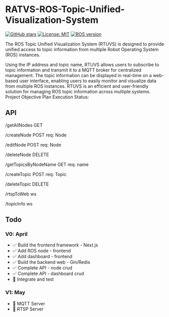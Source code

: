 # RATVS-ROS-Topic-Unified-Visualization-System

[![GitHub stars](https://img.shields.io/github/stars/Shonsama/RATVS-ROS-Topic-Unified-Visualization-System.svg)](https://github.com/Shonsama/RATVS-ROS-Topic-Unified-Visualization-System/stargazers)
[![License: MIT](https://img.shields.io/badge/License-MIT-yellow.svg)](https://opensource.org/licenses/MIT)
[![ROS version](https://img.shields.io/badge/ROS-Kinetic-blue.svg)](http://wiki.ros.org/kinetic)

The ROS Topic Unified Visualization System (RTUVS) is designed to provide unified access to topic information from multiple Robot Operating System (ROS) instances. 

Using the IP address and topic name, RTUVS allows users to subscribe to topic information and transmit it to a MQTT broker for centralized management. The topic information can be displayed in real-time on a web-based user interface, enabling users to easily monitor and visualize data from multiple ROS instances. RTUVS is an efficient and user-friendly solution for managing ROS topic information across multiple systems.
Project Objective Plan Execution Status:

## API

/getAllNodes GET

/createNode POST req: Node

/editNode POST req: Node

/deleteNode DELETE

/getTopicsByNodeName GET req: name

/createTopic POST req: Topic

/deleteTopic DELETE

/rtspToWeb ws

/topicInfo ws

## Todo

### V0: April

- ✅ Build the frontend framework - Next.js
- ✅ Add ROS node - frontend
- ✅ Add dashboard - frontend
- ✅ Build the backend web - Gin/Redis
- ✅ Complete API - node crud
- ✅ Complete API - dashboard crud
- 📝 Integrate and test

### V1: May

- 📝 MQTT Server
- 📝 RTSP Server
